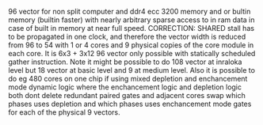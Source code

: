 96 vector for non split computer and ddr4 ecc 3200 memory and or bultin memory (builtin faster) with nearly
arbitrary sparse access to in ram data in case of built in memory at near full speed.
CORRECTION:
SHARED stall has to be propagated in one clock, and therefore the vector width is reduced from 96 to 54 
with 1 or 4 cores and 9 physical copies of the core module in each core.
It is 6x3 + 3x12
96 vector only possible with statically scheduled gather instruction.
Note it might be possible to do 108 vector at inraloka level but 18 vector at basic level and 9 at medium level.
Also it is possible to do eg 480 cores on one chip if using mixed depletion and enchancement mode dynamic logic where the enchancement logic and
depletion logic both dont delete redundant paired gates and adjacent cores swap which phases uses depletion and which phases uses enchancement
mode gates for each of the physical 9 vectors.

